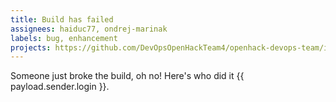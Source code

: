 ```yaml
---
title: Build has failed
assignees: haiduc77, ondrej-marinak
labels: bug, enhancement
projects: https://github.com/DevOpsOpenHackTeam4/openhack-devops-team/issues/new?title=Bug+fix&projects=DevOpsOpenHackTeam4/1
---
```

Someone just broke the build, oh no! Here's who did it {{ payload.sender.login }}.
